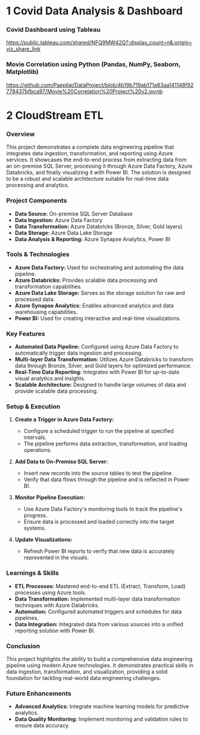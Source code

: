 # 1 Covid Data Analysis & Dashboard

### Covid Dashboard using Tableau
https://public.tableau.com/shared/NFQ9MW42Q?:display_count=n&:origin=viz_share_link

### Movie Correlation using Python (Pandas, NumPy, Seaborn, Matplotlib)
https://github.com/Paepilai/DataProject/blob/4b19b719ab171a83aa141148f92778437bfbca97/Movie%20Correlation%20Project%20v2.ipynb

# 2 CloudStream ETL

### Overview
This project demonstrates a complete data engineering pipeline that integrates data ingestion, transformation, and reporting using Azure services. It showcases the end-to-end process from extracting data from an on-premise SQL Server, processing it through Azure Data Factory, Azure Databricks, and finally visualizing it with Power BI. The solution is designed to be a robust and scalable architecture suitable for real-time data processing and analytics.

### Project Components
- **Data Source:** On-premise SQL Server Database
- **Data Ingestion:** Azure Data Factory
- **Data Transformation:** Azure Databricks (Bronze, Silver, Gold layers)
- **Data Storage:** Azure Data Lake Storage
- **Data Analysis & Reporting:** Azure Synapse Analytics, Power BI

### Tools & Technologies
- **Azure Data Factory:** Used for orchestrating and automating the data pipeline.
- **Azure Databricks:** Provides scalable data processing and transformation capabilities.
- **Azure Data Lake Storage:** Serves as the storage solution for raw and processed data.
- **Azure Synapse Analytics:** Enables advanced analytics and data warehousing capabilities.
- **Power BI:** Used for creating interactive and real-time visualizations.

### Key Features
- **Automated Data Pipeline:** Configured using Azure Data Factory to automatically trigger data ingestion and processing.
- **Multi-layer Data Transformation:** Utilizes Azure Databricks to transform data through Bronze, Silver, and Gold layers for optimized performance.
- **Real-Time Data Reporting:** Integrates with Power BI for up-to-date visual analytics and insights.
- **Scalable Architecture:** Designed to handle large volumes of data and provide scalable data processing.

### Setup & Execution
1. **Create a Trigger in Azure Data Factory:**
   - Configure a scheduled trigger to run the pipeline at specified intervals.
   - The pipeline performs data extraction, transformation, and loading operations.

2. **Add Data to On-Premise SQL Server:**
   - Insert new records into the source tables to test the pipeline.
   - Verify that data flows through the pipeline and is reflected in Power BI.

3. **Monitor Pipeline Execution:**
   - Use Azure Data Factory's monitoring tools to track the pipeline's progress.
   - Ensure data is processed and loaded correctly into the target systems.

4. **Update Visualizations:**
   - Refresh Power BI reports to verify that new data is accurately represented in the visuals.

### Learnings & Skills
- **ETL Processes:** Mastered end-to-end ETL (Extract, Transform, Load) processes using Azure tools.
- **Data Transformation:** Implemented multi-layer data transformation techniques with Azure Databricks.
- **Automation:** Configured automated triggers and schedules for data pipelines.
- **Data Integration:** Integrated data from various sources into a unified reporting solution with Power BI.

### Conclusion
This project highlights the ability to build a comprehensive data engineering pipeline using modern Azure technologies. It demonstrates practical skills in data ingestion, transformation, and visualization, providing a solid foundation for tackling real-world data engineering challenges.

### Future Enhancements
- **Advanced Analytics:** Integrate machine learning models for predictive analytics.
- **Data Quality Monitoring:** Implement monitoring and validation rules to ensure data accuracy.


